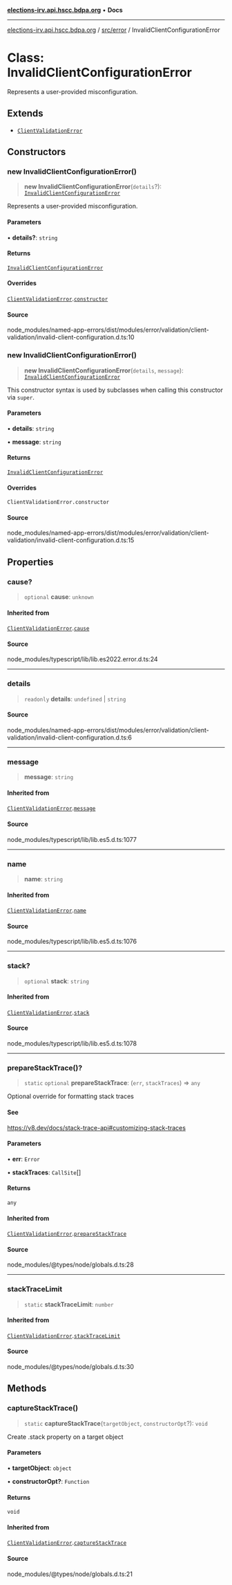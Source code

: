[**elections-irv.api.hscc.bdpa.org**](../../../README.md) • **Docs**

***

[elections-irv.api.hscc.bdpa.org](../../../README.md) / [src/error](../README.md) / InvalidClientConfigurationError

# Class: InvalidClientConfigurationError

Represents a user-provided misconfiguration.

## Extends

- [`ClientValidationError`](ClientValidationError.md)

## Constructors

### new InvalidClientConfigurationError()

> **new InvalidClientConfigurationError**(`details`?): [`InvalidClientConfigurationError`](InvalidClientConfigurationError.md)

Represents a user-provided misconfiguration.

#### Parameters

• **details?**: `string`

#### Returns

[`InvalidClientConfigurationError`](InvalidClientConfigurationError.md)

#### Overrides

[`ClientValidationError`](ClientValidationError.md).[`constructor`](ClientValidationError.md#constructors)

#### Source

node\_modules/named-app-errors/dist/modules/error/validation/client-validation/invalid-client-configuration.d.ts:10

### new InvalidClientConfigurationError()

> **new InvalidClientConfigurationError**(`details`, `message`): [`InvalidClientConfigurationError`](InvalidClientConfigurationError.md)

This constructor syntax is used by subclasses when calling this constructor
via `super`.

#### Parameters

• **details**: `string`

• **message**: `string`

#### Returns

[`InvalidClientConfigurationError`](InvalidClientConfigurationError.md)

#### Overrides

`ClientValidationError.constructor`

#### Source

node\_modules/named-app-errors/dist/modules/error/validation/client-validation/invalid-client-configuration.d.ts:15

## Properties

### cause?

> `optional` **cause**: `unknown`

#### Inherited from

[`ClientValidationError`](ClientValidationError.md).[`cause`](ClientValidationError.md#cause)

#### Source

node\_modules/typescript/lib/lib.es2022.error.d.ts:24

***

### details

> `readonly` **details**: `undefined` \| `string`

#### Source

node\_modules/named-app-errors/dist/modules/error/validation/client-validation/invalid-client-configuration.d.ts:6

***

### message

> **message**: `string`

#### Inherited from

[`ClientValidationError`](ClientValidationError.md).[`message`](ClientValidationError.md#message)

#### Source

node\_modules/typescript/lib/lib.es5.d.ts:1077

***

### name

> **name**: `string`

#### Inherited from

[`ClientValidationError`](ClientValidationError.md).[`name`](ClientValidationError.md#name)

#### Source

node\_modules/typescript/lib/lib.es5.d.ts:1076

***

### stack?

> `optional` **stack**: `string`

#### Inherited from

[`ClientValidationError`](ClientValidationError.md).[`stack`](ClientValidationError.md#stack)

#### Source

node\_modules/typescript/lib/lib.es5.d.ts:1078

***

### prepareStackTrace()?

> `static` `optional` **prepareStackTrace**: (`err`, `stackTraces`) => `any`

Optional override for formatting stack traces

#### See

https://v8.dev/docs/stack-trace-api#customizing-stack-traces

#### Parameters

• **err**: `Error`

• **stackTraces**: `CallSite`[]

#### Returns

`any`

#### Inherited from

[`ClientValidationError`](ClientValidationError.md).[`prepareStackTrace`](ClientValidationError.md#preparestacktrace)

#### Source

node\_modules/@types/node/globals.d.ts:28

***

### stackTraceLimit

> `static` **stackTraceLimit**: `number`

#### Inherited from

[`ClientValidationError`](ClientValidationError.md).[`stackTraceLimit`](ClientValidationError.md#stacktracelimit)

#### Source

node\_modules/@types/node/globals.d.ts:30

## Methods

### captureStackTrace()

> `static` **captureStackTrace**(`targetObject`, `constructorOpt`?): `void`

Create .stack property on a target object

#### Parameters

• **targetObject**: `object`

• **constructorOpt?**: `Function`

#### Returns

`void`

#### Inherited from

[`ClientValidationError`](ClientValidationError.md).[`captureStackTrace`](ClientValidationError.md#capturestacktrace)

#### Source

node\_modules/@types/node/globals.d.ts:21
